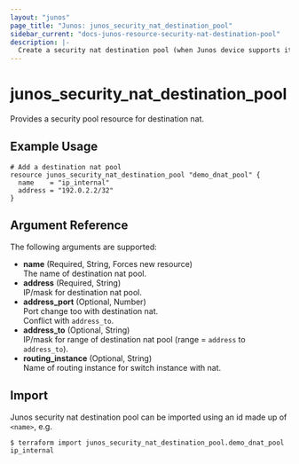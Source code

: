 ```yaml
---
layout: "junos"
page_title: "Junos: junos_security_nat_destination_pool"
sidebar_current: "docs-junos-resource-security-nat-destination-pool"
description: |-
  Create a security nat destination pool (when Junos device supports it)
---
```


# junos_security_nat_destination_pool

Provides a security pool resource for destination nat.

## Example Usage

```hcl
# Add a destination nat pool
resource junos_security_nat_destination_pool "demo_dnat_pool" {
  name    = "ip_internal"
  address = "192.0.2.2/32"
}
```

## Argument Reference

The following arguments are supported:

- **name** (Required, String, Forces new resource)  
  The name of destination nat pool.
- **address** (Required, String)  
  IP/mask for destination nat pool.
- **address_port** (Optional, Number)  
  Port change too with destination nat.  
  Conflict with `address_to`.
- **address_to** (Optional, String)  
  IP/mask for range of destination nat pool (range = `address` to `address_to`).
- **routing_instance** (Optional, String)  
  Name of routing instance for switch instance with nat.

## Import

Junos security nat destination pool can be imported using an id made up of `<name>`, e.g.

```shell
$ terraform import junos_security_nat_destination_pool.demo_dnat_pool ip_internal
```
